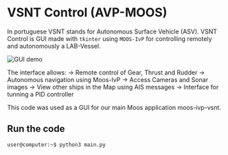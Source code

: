 # VSNT Control (AVP-MOOS)

In portuguese VSNT stands for Autonomous Surface Vehicle (ASV). VSNT Control is GUI made with `tkinter` using `MOOS-IvP` for controlling remotely and autonomously a LAB-Vessel.

![GUI demo](https://github.com/dueiras/vsnt-control/blob/master/images/demo.png?raw=true)

The interface allows:
-> Remote control of Gear, Thrust and Rudder
-> Autonomous navigation using Moos-IvP
-> Access Cameras and Sonar images
-> View other ships in the Map using AIS messages
-> Interface for tunning a PID controller

This code was used as a GUI for our main Moos application moos-ivp-vsnt.

## Run the code

```console
user@computer:~$ python3 main.py
```
